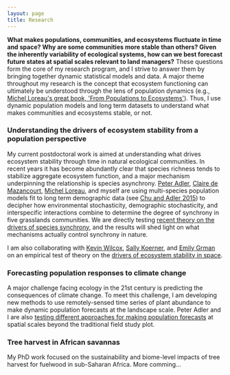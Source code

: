 ```yaml
---
layout: page
title: Research
---
```


**What makes populations, communities, and ecosystems fluctuate in time and space? Why are some communities more stable than others? Given the inherently variability of ecological systems, how can we best forecast future states at spatial scales relevant to land managers?** These questions form the core of my research program, and I strive to answer them by bringing together dynamic statistical models and data. A major theme throughout my research is the concept that ecosystem functioning can ultimately be understood through the lens of population dynamics (e.g., [Michel Loreau's great book, 'From Populations to Ecosystems'](http://press.princeton.edu/titles/9238.html)). Thus, I use dynamic population models and long term datasets to understand what makes communities and ecosystems stable, or not.

### Understanding the drivers of ecosystem stability from a population perspective

My current postdoctoral work is aimed at understanding what drives ecosystem stability through time in natural ecological communities. In recent years it has become abundantly clear that species richness tends to stabilize aggregate ecosystem function, and a major mechanism underpinning the relationship is species asynchrony. [Peter Adler](https://qcnr.usu.edu/labs/adler_lab/), [Claire de Mazancourt](http://www.ecoex-moulis.cnrs.fr/spip.php?article144&lang=fr), [Michel Loreau](http://www.ecoex-moulis.cnrs.fr/spip.php?article47&lang=fr), and myself are using multi-species population models fit to long term demographic data (see [Chu and Adler 2015](http://onlinelibrary.wiley.com/doi/10.1890/14-1741.1/abstract)) to decipher how environmental stochasticity, demographic stochasticity, and interspecific interactions combine to determine the degree of synchrony in five grasslands communities. We are directly testing [recent theory on the drivers of species synchrony](http://www.cbtm-moulis.com/fichiers_site/a2992ctm/contenu_pages/loreau_de_mazancourt_am_nat_2008.pdf), and the results will shed light on what mechanisms actually control synchrony in nature.

I am also collaborating with [Kevin Wilcox](http://kevinwilcox.weebly.com/), [Sally Koerner](http://sallykoerner.weebly.com/), and [Emily Grman](http://www.emich.edu/biology/faculty/grman.php) on an empirical test of theory on the [drivers of ecosystem stability in space](http://onlinelibrary.wiley.com/doi/10.1111/ele.12292/abstract).

### Forecasting population responses to climate change

A major challenge facing ecology in the 21st century is predicting the consequences of climate change. To meet this challenge, I am developing new methods to use remotely-sensed time series of plant abundance to make dynamic population forecasts at the landscape scale. Peter Adler and I are also [testing different approaches for making population forecasts](http://biorxiv.org/content/early/2015/08/30/025742) at spatial scales beyond the traditional field study plot.

### Tree harvest in African savannas

My PhD work focused on the sustainability and biome-level impacts of tree harvest for fuelwood in sub-Saharan Africa. More comming...
